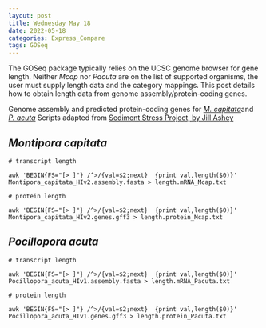 ```yaml
---
layout: post
title: Wednesday May 18
date: 2022-05-18
categories: Express_Compare
tags: GOSeq
---
```

The GOSeq package typically relies on the UCSC genome browser for gene length. Neither *Mcap* nor *Pacuta* are on the list of supported organisms, the user must supply length data and the category mappings. This post details how to obtain length data from genome assembly/protein-coding genes.

Genome assembly and predicted protein-coding genes for [*M. capitata*](http://cyanophora.rutgers.edu/montipora/)and [*P. acuta*](http://cyanophora.rutgers.edu/Pocillopora_acuta/)
Scripts adapted from [Sediment Stress Project, by Jill Ashey](https://github.com/JillAshey/SedimentStress/blob/master/Bioinf/TranscriptLengths.md)

## *Montipora capitata*

```
# transcript length

awk 'BEGIN{FS="[> ]"} /^>/{val=$2;next}  {print val,length($0)}' Montipora_capitata_HIv2.assembly.fasta > length.mRNA_Mcap.txt

# protein length

awk 'BEGIN{FS="[> ]"} /^>/{val=$2;next}  {print val,length($0)}' Montipora_capitata_HIv2.genes.gff3 > length.protein_Mcap.txt

```
## *Pocillopora acuta*
```
# transcript length

awk 'BEGIN{FS="[> ]"} /^>/{val=$2;next}  {print val,length($0)}' Pocillopora_acuta_HIv1.assembly.fasta > length.mRNA_Pacuta.txt

# protein length

awk 'BEGIN{FS="[> ]"} /^>/{val=$2;next}  {print val,length($0)}' Pocillopora_acuta_HIv1.genes.gff3 > length.protein_Pacuta.txt
```
